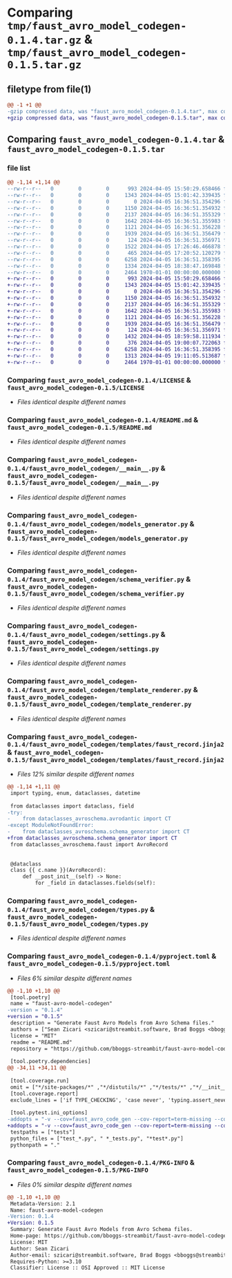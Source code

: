 # Comparing `tmp/faust_avro_model_codegen-0.1.4.tar.gz` & `tmp/faust_avro_model_codegen-0.1.5.tar.gz`

## filetype from file(1)

```diff
@@ -1 +1 @@
-gzip compressed data, was "faust_avro_model_codegen-0.1.4.tar", max compression
+gzip compressed data, was "faust_avro_model_codegen-0.1.5.tar", max compression
```

## Comparing `faust_avro_model_codegen-0.1.4.tar` & `faust_avro_model_codegen-0.1.5.tar`

### file list

```diff
@@ -1,14 +1,14 @@
--rw-r--r--   0        0        0      993 2024-04-05 15:50:29.658466 faust_avro_model_codegen-0.1.4/LICENSE
--rw-r--r--   0        0        0     1343 2024-04-05 15:01:42.339435 faust_avro_model_codegen-0.1.4/README.md
--rw-r--r--   0        0        0        0 2024-04-05 16:36:51.354296 faust_avro_model_codegen-0.1.4/faust_avro_model_codegen/__init__.py
--rw-r--r--   0        0        0     1150 2024-04-05 16:36:51.354932 faust_avro_model_codegen-0.1.4/faust_avro_model_codegen/__main__.py
--rw-r--r--   0        0        0     2137 2024-04-05 16:36:51.355329 faust_avro_model_codegen-0.1.4/faust_avro_model_codegen/models_generator.py
--rw-r--r--   0        0        0     1642 2024-04-05 16:36:51.355983 faust_avro_model_codegen-0.1.4/faust_avro_model_codegen/schema_verifier.py
--rw-r--r--   0        0        0     1121 2024-04-05 16:36:51.356228 faust_avro_model_codegen-0.1.4/faust_avro_model_codegen/settings.py
--rw-r--r--   0        0        0     1939 2024-04-05 16:36:51.356479 faust_avro_model_codegen-0.1.4/faust_avro_model_codegen/template_renderer.py
--rw-r--r--   0        0        0      124 2024-04-05 16:36:51.356971 faust_avro_model_codegen-0.1.4/faust_avro_model_codegen/templates/enum.py.jinja2
--rw-r--r--   0        0        0     1522 2024-04-05 17:26:46.466878 faust_avro_model_codegen-0.1.4/faust_avro_model_codegen/templates/faust_record.jinja2
--rw-r--r--   0        0        0      465 2024-04-05 17:20:52.120279 faust_avro_model_codegen-0.1.4/faust_avro_model_codegen/templates/models.py.jinja2
--rw-r--r--   0        0        0     6258 2024-04-05 16:36:51.358395 faust_avro_model_codegen-0.1.4/faust_avro_model_codegen/types.py
--rw-r--r--   0        0        0     1334 2024-04-05 18:38:47.169848 faust_avro_model_codegen-0.1.4/pyproject.toml
--rw-r--r--   0        0        0     2464 1970-01-01 00:00:00.000000 faust_avro_model_codegen-0.1.4/PKG-INFO
+-rw-r--r--   0        0        0      993 2024-04-05 15:50:29.658466 faust_avro_model_codegen-0.1.5/LICENSE
+-rw-r--r--   0        0        0     1343 2024-04-05 15:01:42.339435 faust_avro_model_codegen-0.1.5/README.md
+-rw-r--r--   0        0        0        0 2024-04-05 16:36:51.354296 faust_avro_model_codegen-0.1.5/faust_avro_model_codegen/__init__.py
+-rw-r--r--   0        0        0     1150 2024-04-05 16:36:51.354932 faust_avro_model_codegen-0.1.5/faust_avro_model_codegen/__main__.py
+-rw-r--r--   0        0        0     2137 2024-04-05 16:36:51.355329 faust_avro_model_codegen-0.1.5/faust_avro_model_codegen/models_generator.py
+-rw-r--r--   0        0        0     1642 2024-04-05 16:36:51.355983 faust_avro_model_codegen-0.1.5/faust_avro_model_codegen/schema_verifier.py
+-rw-r--r--   0        0        0     1121 2024-04-05 16:36:51.356228 faust_avro_model_codegen-0.1.5/faust_avro_model_codegen/settings.py
+-rw-r--r--   0        0        0     1939 2024-04-05 16:36:51.356479 faust_avro_model_codegen-0.1.5/faust_avro_model_codegen/template_renderer.py
+-rw-r--r--   0        0        0      124 2024-04-05 16:36:51.356971 faust_avro_model_codegen-0.1.5/faust_avro_model_codegen/templates/enum.py.jinja2
+-rw-r--r--   0        0        0     1432 2024-04-05 18:59:58.111934 faust_avro_model_codegen-0.1.5/faust_avro_model_codegen/templates/faust_record.jinja2
+-rw-r--r--   0        0        0      376 2024-04-05 19:00:07.722063 faust_avro_model_codegen-0.1.5/faust_avro_model_codegen/templates/models.py.jinja2
+-rw-r--r--   0        0        0     6258 2024-04-05 16:36:51.358395 faust_avro_model_codegen-0.1.5/faust_avro_model_codegen/types.py
+-rw-r--r--   0        0        0     1313 2024-04-05 19:11:05.513687 faust_avro_model_codegen-0.1.5/pyproject.toml
+-rw-r--r--   0        0        0     2464 1970-01-01 00:00:00.000000 faust_avro_model_codegen-0.1.5/PKG-INFO
```

### Comparing `faust_avro_model_codegen-0.1.4/LICENSE` & `faust_avro_model_codegen-0.1.5/LICENSE`

 * *Files identical despite different names*

### Comparing `faust_avro_model_codegen-0.1.4/README.md` & `faust_avro_model_codegen-0.1.5/README.md`

 * *Files identical despite different names*

### Comparing `faust_avro_model_codegen-0.1.4/faust_avro_model_codegen/__main__.py` & `faust_avro_model_codegen-0.1.5/faust_avro_model_codegen/__main__.py`

 * *Files identical despite different names*

### Comparing `faust_avro_model_codegen-0.1.4/faust_avro_model_codegen/models_generator.py` & `faust_avro_model_codegen-0.1.5/faust_avro_model_codegen/models_generator.py`

 * *Files identical despite different names*

### Comparing `faust_avro_model_codegen-0.1.4/faust_avro_model_codegen/schema_verifier.py` & `faust_avro_model_codegen-0.1.5/faust_avro_model_codegen/schema_verifier.py`

 * *Files identical despite different names*

### Comparing `faust_avro_model_codegen-0.1.4/faust_avro_model_codegen/settings.py` & `faust_avro_model_codegen-0.1.5/faust_avro_model_codegen/settings.py`

 * *Files identical despite different names*

### Comparing `faust_avro_model_codegen-0.1.4/faust_avro_model_codegen/template_renderer.py` & `faust_avro_model_codegen-0.1.5/faust_avro_model_codegen/template_renderer.py`

 * *Files identical despite different names*

### Comparing `faust_avro_model_codegen-0.1.4/faust_avro_model_codegen/templates/faust_record.jinja2` & `faust_avro_model_codegen-0.1.5/faust_avro_model_codegen/templates/faust_record.jinja2`

 * *Files 12% similar despite different names*

```diff
@@ -1,14 +1,11 @@
 import typing, enum, dataclasses, datetime
 
 from dataclasses import dataclass, field
-try:
-    from dataclasses_avroschema.avrodantic import CT
-except ModuleNotFoundError:
-    from dataclasses_avroschema.schema_generator import CT
+from dataclasses_avroschema.schema_generator import CT
 from dataclasses_avroschema.faust import AvroRecord
 
 
 @dataclass
 class {{ c.name }}(AvroRecord):
     def __post_init__(self) -> None:
         for _field in dataclasses.fields(self):
```

### Comparing `faust_avro_model_codegen-0.1.4/faust_avro_model_codegen/types.py` & `faust_avro_model_codegen-0.1.5/faust_avro_model_codegen/types.py`

 * *Files identical despite different names*

### Comparing `faust_avro_model_codegen-0.1.4/pyproject.toml` & `faust_avro_model_codegen-0.1.5/pyproject.toml`

 * *Files 6% similar despite different names*

```diff
@@ -1,10 +1,10 @@
 [tool.poetry]
 name = "faust-avro-model-codegen"
-version = "0.1.4"
+version = "0.1.5"
 description = "Generate Faust Avro Models from Avro Schema files."
 authors = ["Sean Zicari <szicari@streambit.software, Brad Boggs <bboggs@streambit.software>"]
 license = "MIT"
 readme = "README.md"
 repository = "https://github.com/bboggs-streambit/faust-avro-model-codegen"
 
 [tool.poetry.dependencies]
@@ -34,11 +34,11 @@
 
 [tool.coverage.run]
 omit = ["*/site-packages/*" ,"*/distutils/*" ,"*/tests/*" ,"*/__init__.py", "*/__main__.py"]
 [tool.coverage.report]
 exclude_lines = ['if TYPE_CHECKING', 'case never', 'typing.assert_never']
 
 [tool.pytest.ini_options]
-addopts = "-v --cov=faust_avro_code_gen --cov-report=term-missing --cov-report=xml --cov-report=html --cov-fail-under=100"
+addopts = "-v --cov=faust_avro_code_gen --cov-report=term-missing --cov-report=xml --cov-report=html"
 testpaths = ["tests"]
 python_files = ["test_*.py", " *_tests.py", "*test*.py"]
 pythonpath = "."
```

### Comparing `faust_avro_model_codegen-0.1.4/PKG-INFO` & `faust_avro_model_codegen-0.1.5/PKG-INFO`

 * *Files 0% similar despite different names*

```diff
@@ -1,10 +1,10 @@
 Metadata-Version: 2.1
 Name: faust-avro-model-codegen
-Version: 0.1.4
+Version: 0.1.5
 Summary: Generate Faust Avro Models from Avro Schema files.
 Home-page: https://github.com/bboggs-streambit/faust-avro-model-codegen
 License: MIT
 Author: Sean Zicari
 Author-email: szicari@streambit.software, Brad Boggs <bboggs@streambit.software
 Requires-Python: >=3.10
 Classifier: License :: OSI Approved :: MIT License
```

